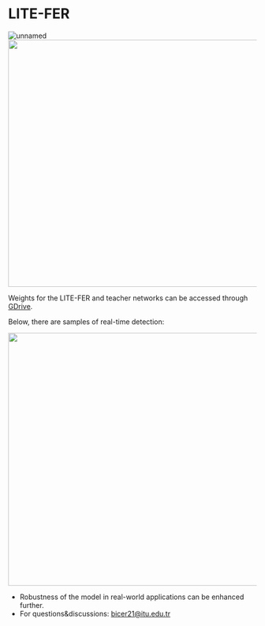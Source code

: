 # LITE-FER

![unnamed](https://github.com/user-attachments/assets/b8385a43-0d88-47af-9fb1-60e962a5df29)
<img src=https://github.com/erhanbicerr/LITE-FER/assets/54547996/24485782-45ff-41c7-82b5-1e835175fce9 width="600" height="500" />

Weights for the LITE-FER and teacher networks can be accessed through [GDrive](https://drive.google.com/drive/folders/1oOKHnhOGpSt7WX4X0lhIpixc2428JX-y?usp=sharing). 

Below, there are samples of real-time detection:

<img src="https://github.com/user-attachments/assets/d8dd3390-5100-43c5-879e-6faf6517d309" width="512">



- Robustness of the model in real-world applications can be enhanced further.
- For questions&discussions: bicer21@itu.edu.tr

